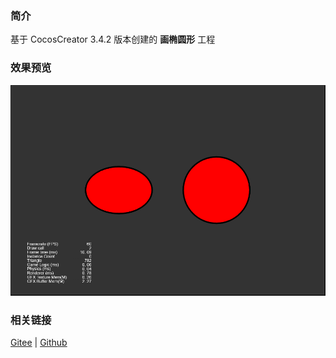 ### 简介

基于 CocosCreator 3.4.2 版本创建的 **画椭圆形** 工程

### 效果预览
![image](../../image/202203/2022030404.png)

### 相关链接
[Gitee](https://gitee.com/mirrors_cocos-creator/test-cases-3d/tree/v3.0/assets/cases/ui/14.graphics) | [Github](https://github.com/cocos-creator/test-cases-3d/tree/v3.0/assets/cases/ui/14.graphics)